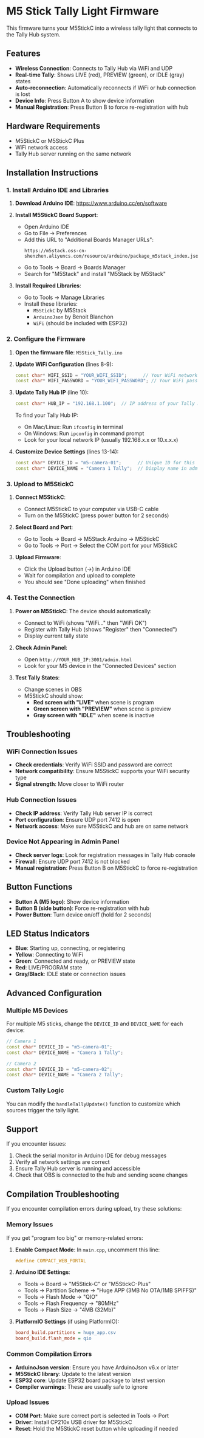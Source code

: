 # M5 Stick Tally Light Firmware

This firmware turns your M5StickC into a wireless tally light that connects to the Tally Hub system.

## Features

- **Wireless Connection**: Connects to Tally Hub via WiFi and UDP
- **Real-time Tally**: Shows LIVE (red), PREVIEW (green), or IDLE (gray) states
- **Auto-reconnection**: Automatically reconnects if WiFi or hub connection is lost
- **Device Info**: Press Button A to show device information
- **Manual Registration**: Press Button B to force re-registration with hub

## Hardware Requirements

- M5StickC or M5StickC Plus
- WiFi network access
- Tally Hub server running on the same network

## Installation Instructions

### 1. Install Arduino IDE and Libraries

1. **Download Arduino IDE**: https://www.arduino.cc/en/software
2. **Install M5StickC Board Support**:
   - Open Arduino IDE
   - Go to File → Preferences
   - Add this URL to "Additional Boards Manager URLs":
     ```
     https://m5stack.oss-cn-shenzhen.aliyuncs.com/resource/arduino/package_m5stack_index.json
     ```
   - Go to Tools → Board → Boards Manager
   - Search for "M5Stack" and install "M5Stack by M5Stack"

3. **Install Required Libraries**:
   - Go to Tools → Manage Libraries
   - Install these libraries:
     - `M5StickC` by M5Stack
     - `ArduinoJson` by Benoit Blanchon
     - `WiFi` (should be included with ESP32)

### 2. Configure the Firmware

1. **Open the firmware file**: `M5Stick_Tally.ino`

2. **Update WiFi Configuration** (lines 8-9):
   ```cpp
   const char* WIFI_SSID = "YOUR_WIFI_SSID";      // Your WiFi network name
   const char* WIFI_PASSWORD = "YOUR_WIFI_PASSWORD"; // Your WiFi password
   ```

3. **Update Tally Hub IP** (line 10):
   ```cpp
   const char* HUB_IP = "192.168.1.100";  // IP address of your Tally Hub server
   ```
   
   To find your Tally Hub IP:
   - On Mac/Linux: Run `ifconfig` in terminal
   - On Windows: Run `ipconfig` in command prompt
   - Look for your local network IP (usually 192.168.x.x or 10.x.x.x)

4. **Customize Device Settings** (lines 13-14):
   ```cpp
   const char* DEVICE_ID = "m5-camera-01";      // Unique ID for this device
   const char* DEVICE_NAME = "Camera 1 Tally";  // Display name in admin panel
   ```

### 3. Upload to M5StickC

1. **Connect M5StickC**:
   - Connect M5StickC to your computer via USB-C cable
   - Turn on the M5StickC (press power button for 2 seconds)

2. **Select Board and Port**:
   - Go to Tools → Board → M5Stack Arduino → M5StickC
   - Go to Tools → Port → Select the COM port for your M5StickC

3. **Upload Firmware**:
   - Click the Upload button (→) in Arduino IDE
   - Wait for compilation and upload to complete
   - You should see "Done uploading" when finished

### 4. Test the Connection

1. **Power on M5StickC**: The device should automatically:
   - Connect to WiFi (shows "WiFi..." then "WiFi OK")
   - Register with Tally Hub (shows "Register" then "Connected")
   - Display current tally state

2. **Check Admin Panel**:
   - Open `http://YOUR_HUB_IP:3001/admin.html`
   - Look for your M5 device in the "Connected Devices" section

3. **Test Tally States**:
   - Change scenes in OBS
   - M5StickC should show:
     - **Red screen with "LIVE"** when scene is program
     - **Green screen with "PREVIEW"** when scene is preview
     - **Gray screen with "IDLE"** when scene is inactive

## Troubleshooting

### WiFi Connection Issues
- **Check credentials**: Verify WiFi SSID and password are correct
- **Network compatibility**: Ensure M5StickC supports your WiFi security type
- **Signal strength**: Move closer to WiFi router

### Hub Connection Issues
- **Check IP address**: Verify Tally Hub server IP is correct
- **Port configuration**: Ensure UDP port 7412 is open
- **Network access**: Make sure M5StickC and hub are on same network

### Device Not Appearing in Admin Panel
- **Check server logs**: Look for registration messages in Tally Hub console
- **Firewall**: Ensure UDP port 7412 is not blocked
- **Manual registration**: Press Button B on M5StickC to force re-registration

## Button Functions

- **Button A (M5 logo)**: Show device information
- **Button B (side button)**: Force re-registration with hub
- **Power Button**: Turn device on/off (hold for 2 seconds)

## LED Status Indicators

- **Blue**: Starting up, connecting, or registering
- **Yellow**: Connecting to WiFi
- **Green**: Connected and ready, or PREVIEW state
- **Red**: LIVE/PROGRAM state
- **Gray/Black**: IDLE state or connection issues

## Advanced Configuration

### Multiple M5 Devices
For multiple M5 sticks, change the `DEVICE_ID` and `DEVICE_NAME` for each device:
```cpp
// Camera 1
const char* DEVICE_ID = "m5-camera-01";
const char* DEVICE_NAME = "Camera 1 Tally";

// Camera 2
const char* DEVICE_ID = "m5-camera-02";
const char* DEVICE_NAME = "Camera 2 Tally";
```

### Custom Tally Logic
You can modify the `handleTallyUpdate()` function to customize which sources trigger the tally light.

## Support

If you encounter issues:
1. Check the serial monitor in Arduino IDE for debug messages
2. Verify all network settings are correct
3. Ensure Tally Hub server is running and accessible
4. Check that OBS is connected to the hub and sending scene changes

## Compilation Troubleshooting

If you encounter compilation errors during upload, try these solutions:

### Memory Issues
If you get "program too big" or memory-related errors:

1. **Enable Compact Mode**: In `main.cpp`, uncomment this line:
   ```cpp
   #define COMPACT_WEB_PORTAL
   ```

2. **Arduino IDE Settings**:
   - Tools → Board → "M5Stick-C" or "M5StickC-Plus"
   - Tools → Partition Scheme → "Huge APP (3MB No OTA/1MB SPIFFS)"
   - Tools → Flash Mode → "QIO"
   - Tools → Flash Frequency → "80MHz"
   - Tools → Flash Size → "4MB (32Mb)"

3. **PlatformIO Settings** (if using PlatformIO):
   ```ini
   board_build.partitions = huge_app.csv
   board_build.flash_mode = qio
   ```

### Common Compilation Errors

- **ArduinoJson version**: Ensure you have ArduinoJson v6.x or later
- **M5StickC library**: Update to the latest version
- **ESP32 core**: Update ESP32 board package to latest version
- **Compiler warnings**: These are usually safe to ignore

### Upload Issues

- **COM Port**: Make sure correct port is selected in Tools → Port
- **Driver**: Install CP210x USB driver for M5StickC
- **Reset**: Hold the M5StickC reset button while uploading if needed
